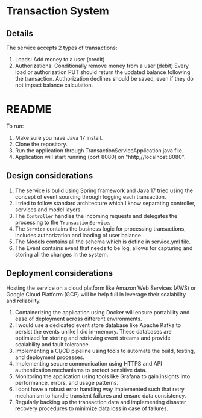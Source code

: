 Transaction System
===============================
## Details
The service accepts 2 types of transactions:
1) Loads: Add money to a user (credit)
2) Authorizations: Conditionally remove money from a user (debit)
Every load or authorization PUT should return the updated balance following the transaction. Authorization declines should be saved, even if they do not impact balance calculation.

# README
To run:
1. Make sure you have Java 17 install.
2. Clone the repository.
3. Run the application through TransactionServiceApplication.java file.
4. Application will start running (port 8080) on "hhtp;//localhost:8080".

## Design considerations
1. The service is bulid using Spring framework and Java 17 tried using the concept of event sourcing through logging each transaction.
2. I tried to follow standard architecture which I know separating controller, services and model layers.
3. The `Controller` handles the incoming requests and delegates the processing to the `TransactionService`.
4. The `Service` contains the business logic for processing transactions, includes authorization and loading of user balance.
5. The Models contains all the schema which is define in service.yml file.
6. The Event contains event that needs to be log, allows for capturing and storing all the changes in the system.


## Deployment considerations

Hosting the service on a cloud platform like Amazon Web Services (AWS) or Google Cloud Platform (GCP) will be help full in leverage their scalability and reliability.

1. Containerizing the application using Docker will ensure portability and ease of deployment across different environments.
2. I would use a dedicated event store database like Apache Kafka to persist the events unlike I did in-memory. These databases are optimized for storing and retrieving event streams and provide scalability and fault tolerance.
3. Implementing a CI/CD pipeline using tools to automate the build, testing, and deployment processes.
4. Implementing secure communication using HTTPS and API authentication mechanisms to protect sensitive data.
5. Monitoring the application using tools like Grafana to gain insights into performance, errors, and usage patterns.
7. I dont have a robust error handling way implemented such that retry mechanism to handle transient failures and ensure data consistency.
8. Regularly backing up the transaction data and implementing disaster recovery procedures to minimize data loss in case of failures.
